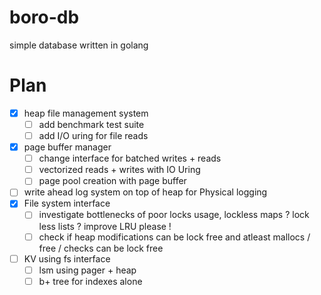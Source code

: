# boro-db
simple database written in golang

# Plan
- [x] heap file management system
    - [ ] add benchmark test suite
    - [ ] add I/O uring for file reads 
- [x] page buffer manager
    - [ ] change interface for batched writes + reads
    - [ ] vectorized reads + writes with IO Uring
    - [ ] page pool creation with page buffer
- [ ] write ahead log system on top of heap for Physical logging
- [x] File system interface
    - [ ] investigate bottlenecks of poor locks usage, lockless maps ? lock less lists ? improve LRU please !
    - [ ] check if heap modifications can be lock free and atleast mallocs / free / checks can be lock free
- [ ] KV using fs interface
    - [ ] lsm using pager + heap
    - [ ] b+ tree for indexes alone
